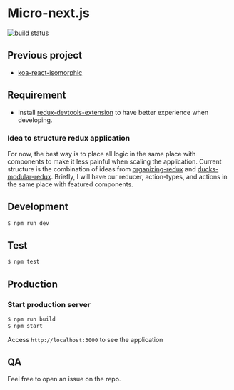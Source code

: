# Micro-next.js

[![build status](https://travis-ci.org/hung-phan/micro-nextjs.svg?branch=master)](http://travis-ci.org/hung-phan/micro-nextjs/)

## Previous project
- [koa-react-isomorphic](https://github.com/hung-phan/koa-react-isomorphic)

## Requirement
- Install [redux-devtools-extension](https://github.com/zalmoxisus/redux-devtools-extension) to have better experience when developing.

### Idea to structure redux application
For now, the best way is to place all logic in the same place with components to make it less painful when scaling the application.
Current structure is the combination of ideas from [organizing-redux](http://jaysoo.ca/2016/02/28/organizing-redux-application/) and
[ducks-modular-redux](https://github.com/erikras/ducks-modular-redux). Briefly, I will have our reducer, action-types, and actions
in the same place with featured components.

## Development

```bash
$ npm run dev
```

## Test

```bash
$ npm test
```

## Production

### Start production server

```bash
$ npm run build
$ npm start
```

Access `http://localhost:3000` to see the application

## QA

Feel free to open an issue on the repo.
